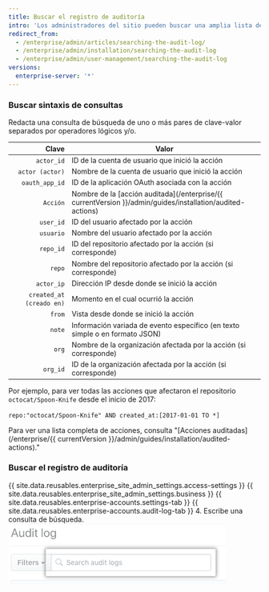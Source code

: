 ```yaml
---
title: Buscar el registro de auditoría
intro: 'Los administradores del sitio pueden buscar una amplia lista de [acciones auditadas](/enterprise/{{ currentVersion }}/admin/guides/installation/audited-actions) en {{ site.data.variables.product.product_location_enterprise }}.'
redirect_from:
  - /enterprise/admin/articles/searching-the-audit-log/
  - /enterprise/admin/installation/searching-the-audit-log
  - /enterprise/admin/user-management/searching-the-audit-log
versions:
  enterprise-server: '*'
---
```


### Buscar sintaxis de consultas

Redacta una consulta de búsqueda de uno o más pares de clave-valor separados por operadores lógicos y/o.

|                    Clave | Valor                                                                                                    |
| ------------------------:| -------------------------------------------------------------------------------------------------------- |
|               `actor_id` | ID de la cuenta de usuario que inició la acción                                                          |
|          `actor (actor)` | Nombre de la cuenta de usuario que inició la acción                                                      |
|           `oauth_app_id` | ID de la aplicación OAuth asociada con la acción                                                         |
|                 `Acción` | Nombre de la [acción auditada](/enterprise/{{ currentVersion }}/admin/guides/installation/audited-actions) |
|                `user_id` | ID del usuario afectado por la acción                                                                    |
|                `usuario` | Nombre del usuario afectado por la acción                                                                |
|                `repo_id` | ID del repositorio afectado por la acción (si corresponde)                                               |
|                   `repo` | Nombre del repositorio afectado por la acción (si corresponde)                                           |
|               `actor_ip` | Dirección IP desde donde se inició la acción                                                             |
| `created_at (creado en)` | Momento en el cual ocurrió la acción                                                                     |
|                   `from` | Vista desde donde se inició la acción                                                                    |
|                   `note` | Información variada de evento específico (en texto simple o en formato JSON)                             |
|                    `org` | Nombre de la organización afectada por la acción (si corresponde)                                        |
|                 `org_id` | ID de la organización afectada por la acción (si corresponde)                                            |

Por ejemplo, para ver todas las acciones que afectaron el repositorio `octocat/Spoon-Knife` desde el inicio de 2017:

  `repo:"octocat/Spoon-Knife" AND created_at:[2017-01-01 TO *]`

Para ver una lista completa de acciones, consulta "[Acciones auditadas](/enterprise/{{ currentVersion }}/admin/guides/installation/audited-actions)."

### Buscar el registro de auditoría

{{ site.data.reusables.enterprise_site_admin_settings.access-settings }}
{{ site.data.reusables.enterprise_site_admin_settings.business }}
{{ site.data.reusables.enterprise-accounts.settings-tab }}
{{ site.data.reusables.enterprise-accounts.audit-log-tab }}
4. Escribe una consulta de búsqueda. ![Consulta de búsqueda](/assets/images/enterprise/site-admin-settings/search-query.png)
